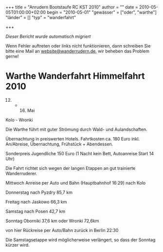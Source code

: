 +++
title = "Anrudern Bootstaufe RC KST 2010"
author = ""
date = 2010-05-05T01:00:00+02:00
begin = "2010-05-01"
"gewässer" = ["oder", "warthe"]
"länder" = []
"typ" = "wanderfahrt"

+++


*Dieser Bericht wurde automatisch migriert*

Wenn Fehler auftreten oder links nicht funktionieren, dann schreiben Sie bitte eine Mail an website@wanderrudern.de, wir beheben das Problem gerne!



# Warthe Wanderfahrt Himmelfahrt 2010


12. - 16. Mai

Kolo - Wronki

Die Warthe führt mit guter Strömung durch Wald- und Aulandschaften.

Übernachtung in preiswerten Hotels. Fahrtkosten ca. 180 Euro inkl. An/Abreise, Übernachtung, Frühstück + Abendessen.

Sonderpreis Jugendliche 150 Euro (1 Nacht kein Bett, Autoanreise Start 14 Uhr)

Die Fahrt richtet sich wegen der langen Etappen an gut trainierte Wanderruderer.

Mittwoch Anreise per Auto und Bahn (Hauptbahnhof 16:29) nach Kolo

Donnerstag nach Pyzdry 85,7 km

Freitag nach Jaskowo 66,3 km

Samstag nach Posen 42,7 km

Sonntag Oborniki 37,6 km oder Wronki 72,6km

von hier Rückreise per Auto/Bahn zurück in Berlin 22:30

Die Samstagsetappe wird möglicherweise verlängert, so dass der Sonntag kürzer wird.